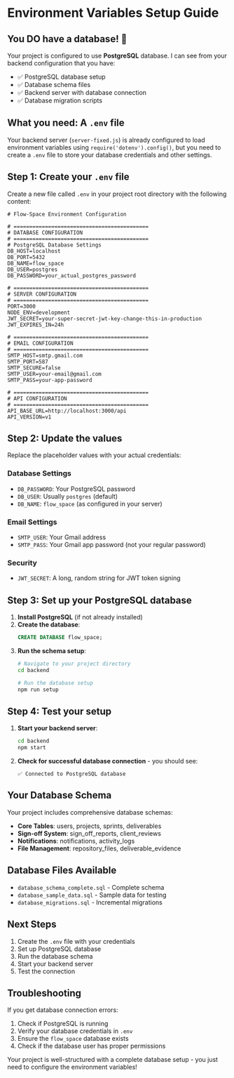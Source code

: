 # Environment Variables Setup Guide

## You DO have a database! 🎉

Your project is configured to use **PostgreSQL** database. I can see from your backend configuration that you have:

- ✅ PostgreSQL database setup
- ✅ Database schema files
- ✅ Backend server with database connection
- ✅ Database migration scripts

## What you need: A `.env` file

Your backend server (`server-fixed.js`) is already configured to load environment variables using `require('dotenv').config()`, but you need to create a `.env` file to store your database credentials and other settings.

## Step 1: Create your `.env` file

Create a new file called `.env` in your project root directory with the following content:

```env
# Flow-Space Environment Configuration

# ===========================================
# DATABASE CONFIGURATION
# ===========================================
# PostgreSQL Database Settings
DB_HOST=localhost
DB_PORT=5432
DB_NAME=flow_space
DB_USER=postgres
DB_PASSWORD=your_actual_postgres_password

# ===========================================
# SERVER CONFIGURATION
# ===========================================
PORT=3000
NODE_ENV=development
JWT_SECRET=your-super-secret-jwt-key-change-this-in-production
JWT_EXPIRES_IN=24h

# ===========================================
# EMAIL CONFIGURATION
# ===========================================
SMTP_HOST=smtp.gmail.com
SMTP_PORT=587
SMTP_SECURE=false
SMTP_USER=your-email@gmail.com
SMTP_PASS=your-app-password

# ===========================================
# API CONFIGURATION
# ===========================================
API_BASE_URL=http://localhost:3000/api
API_VERSION=v1
```

## Step 2: Update the values

Replace the placeholder values with your actual credentials:

### Database Settings
- `DB_PASSWORD`: Your PostgreSQL password
- `DB_USER`: Usually `postgres` (default)
- `DB_NAME`: `flow_space` (as configured in your server)

### Email Settings
- `SMTP_USER`: Your Gmail address
- `SMTP_PASS`: Your Gmail app password (not your regular password)

### Security
- `JWT_SECRET`: A long, random string for JWT token signing

## Step 3: Set up your PostgreSQL database

1. **Install PostgreSQL** (if not already installed)
2. **Create the database**:
   ```sql
   CREATE DATABASE flow_space;
   ```
3. **Run the schema setup**:
   ```bash
   # Navigate to your project directory
   cd backend
   
   # Run the database setup
   npm run setup
   ```

## Step 4: Test your setup

1. **Start your backend server**:
   ```bash
   cd backend
   npm start
   ```

2. **Check for successful database connection** - you should see:
   ```
   ✅ Connected to PostgreSQL database
   ```

## Your Database Schema

Your project includes comprehensive database schemas:

- **Core Tables**: users, projects, sprints, deliverables
- **Sign-off System**: sign_off_reports, client_reviews
- **Notifications**: notifications, activity_logs
- **File Management**: repository_files, deliverable_evidence

## Database Files Available

- `database_schema_complete.sql` - Complete schema
- `database_sample_data.sql` - Sample data for testing
- `database_migrations.sql` - Incremental migrations

## Next Steps

1. Create the `.env` file with your credentials
2. Set up PostgreSQL database
3. Run the database schema
4. Start your backend server
5. Test the connection

## Troubleshooting

If you get database connection errors:
1. Check if PostgreSQL is running
2. Verify your database credentials in `.env`
3. Ensure the `flow_space` database exists
4. Check if the database user has proper permissions

Your project is well-structured with a complete database setup - you just need to configure the environment variables!
